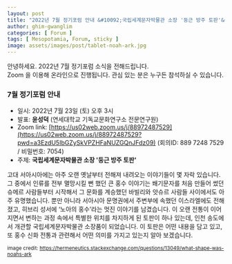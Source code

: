 ```yaml
---
layout: post
title: "2022년 7월 정기포럼 안내 &#10092;국립세계문자박물관 소장 '둥근 방주 토판'&#10093;"
author: ghim-gwanglim
categories: [ Forum ]
tags: [ Mesopotamia, Forum, sticky ]
image: assets/images/post/tablet-noah-ark.jpg
---
```


안녕하세요. 2022년 7월 정기포럼 소식을 전해드립니다.<br> 
Zoom 을 이용해 온라인으로 진행됩니다. 관심 있는 분은 누구든 참석하실 수 있습니다. 

### 7월 정기포럼 안내
- 일시: 2022년 7월 23일 (토) 오후 3시
- 발표: __윤성덕__ (연세대학교 기독교문화연구소 전문연구원) 
- Zoom link: [https://us02web.zoom.us/j/88972487529](https://us02web.zoom.us/j/88972487529?pwd=a3EzdU5IbGZySkVPZHFaNUZGQnJFdz09)
  (회의ID: 889 7248 7529 / 비밀번호: 7054)
- 주제: __국립세계문자박물관 소장 '둥근 방주 토판'__

고대 서아시아에는 아주 오랜 옛날부터 전해져 내려오는 이야기들이 몇 자락 있습니다. 그 중에서 인류를 전부 멸망시킬 뻔 했던 큰 홍수 이야기는 쐐기문자를 처음 만들어 썼던 슈메르 사람들부터 시작해서 그 문화를 계승했던 바빌리와 앗슈르 사람들 사이에서도 아주 유명했습니다. 뿐만 아니라 서아시아 문명권에서 주변부에 속했던 이스라엘에도 전해졌고, 히브리 성서에 ‘노아의 홍수’라는 멋진 이야기를 남겼습니다. 이 오랜 전통이 이어지면서 변하는 과정 속에서 특별한 위치를 차지하게 된 토판이 하나 있는데, 인천 송도에서 개관할 국립세계문자박물관 소장품이 되었습니다. 이 토판은 어떤 내용을 담고 있고, 또 홍수 신화 전통과 관련해서 어떤 의미를 가지고 있는지 알아 보겠습니다.

<small><span class="text-muted">image credit: https://hermeneutics.stackexchange.com/questions/13049/what-shape-was-noahs-ark</span></small>
